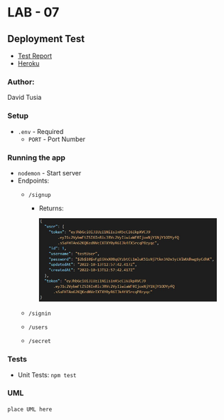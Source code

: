 # LAB - 07

## Deployment Test

- [Test Report](https://github.com/dftjr/bearer-auth/actions)
- [Heroku](https://dftjr-bearer-auth.herokuapp.com/)

### Author: 

David Tusia

### Setup

- <code>.env</code> - Required
  - <code>PORT</code> - Port Number

### Running the app

- <code>nodemon</code> - Start server
- Endpoints:
  - <code>/signup</code>
    - Returns:
       
      <img src="images/lab07-endpoint-signup.jpg" alt="drawing" width="400"/>
  
  - <code>/signin</code>
  - <code>/users</code>
  - <code>/secret</code>

### Tests

- Unit Tests: <code>npm test</code>

### UML

<code>place UML here</code>
